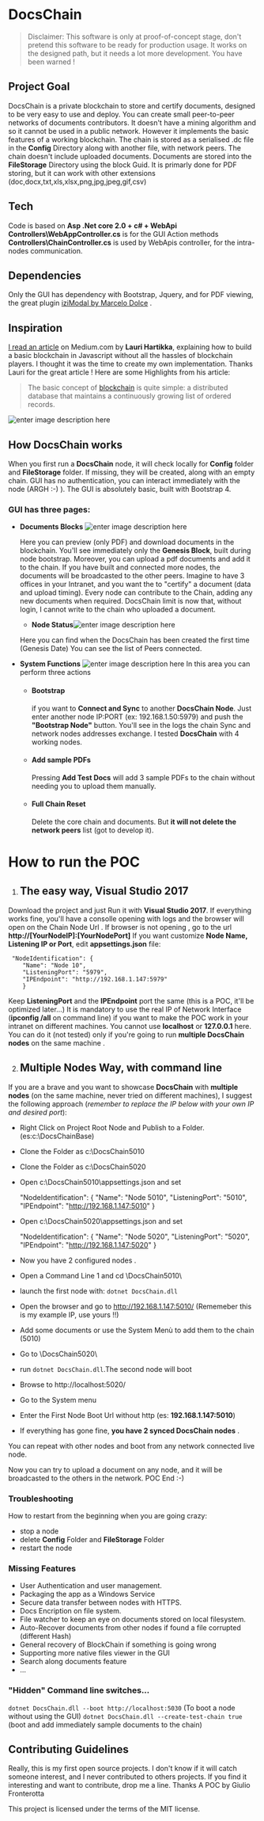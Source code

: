 
# DocsChain

> Disclaimer: This software is only at proof-of-concept stage, don't
> pretend this software to be ready for production usage. It works on
> the designed path, but it needs a lot more development. You have been
> warned !


## Project Goal 
DocsChain is a private blockchain to store and certify documents, designed to be very easy to use and deploy.
You can create small peer-to-peer networks of documents contributors. It doesn't have a mining algorithm and so it cannot be used in a public network. However it implements the basic features of a working blockchain.
The chain is stored as a serialised .dc file in the **Config** Directory along with another file, with network peers. The chain doesn't include uploaded documents. Documents are stored into the **FileStorage** Directory using the block Guid.
It is primarly done for PDF storing, but it can work with other extensions (doc,docx,txt,xls,xlsx,png,jpg,jpeg,gif,csv)
## Tech 
Code is based on **Asp .Net core 2.0 + c# + WebApi** 
**Controllers\WebAppController.cs** is for the GUI Action methods
**Controllers\ChainController.cs** is used by WebApis controller, for the intra-nodes communication.
## Dependencies
Only the GUI has dependency with Bootstrap, Jquery, and for PDF viewing, the great plugin [iziModal by Marcelo Dolce](http://izimodal.marcelodolce.com/) .
## Inspiration
[I read an article](https://medium.com/@lhartikk/a-blockchain-in-200-lines-of-code-963cc1cc0e54) on Medium.com by **Lauri Hartikka**, explaining how to build a basic blockchain in Javascript without all the hassles of blockchain players.
I thought it was the time to create my own implementation. Thanks Lauri for the great article !
Here are some Highlights from his article:

> The basic concept of 
> [blockchain](https://en.wikipedia.org/wiki/Blockchain_%28database%29) 
> is quite simple: a distributed database that maintains a continuously
> growing list of ordered records.

![enter image description here](https://i.imgur.com/WOMHIxL.png)


## How DocsChain works
When you first run a **DocsChain** node, it will check locally for **Config** folder and **FileStorage** folder.
If missing, they will be created, along with an empty chain.
GUI has no authentication, you can interact immediately with the node (ARGH :-) ).
The GUI is absolutely basic, built with Bootstrap 4.

### GUI has three pages:

 - **Documents Blocks**
![enter image description here](https://i.imgur.com/NUx42EN.png)

	Here you can preview (only PDF) and download documents in the blockchain.
	You'll see immediately only the **Genesis Block**, built during node bootstrap.
	Moreover, you can upload a pdf documents and add it to the chain.
	If you have built and connected more nodes, the documents will be broadcasted to the other peers.
	Imagine to have 3 offices in your Intranet, and you want the to "certify" a document (data and upload timing).
	Every node can contribute to the Chain, adding any new documents when required. DocsChain limit is now that, without login, I cannot write to the chain who uploaded a document.
	 - **Node Status**![enter image description here](https://i.imgur.com/BIg5H4s.png)


	Here you can find when the DocsChain has been created the first time (Genesis Date) 
You can see the list of Peers connected.

 - **System Functions**
![enter image description here](https://i.imgur.com/ehOnRlx.png)
	In this area you can perform three actions
	

	 - #### Bootstrap

		if you want to **Connect and Sync** to another **DocsChain Node**. Just enter another node IP:PORT (ex: 192.168.1.50:5979) and push the **"Bootstrap Node"** button. You'll see in the logs the chain Sync and network nodes addresses exchange. I tested **DocsChain** with 4 working nodes.
	

	 - #### Add sample PDFs

		Pressing **Add Test Docs** will add 3 sample PDFs to the chain without needing you to upload them manually.
	- #### Full Chain Reset
		Delete the core chain and documents. But **it will not delete the network peers** list 
		(got to develop it).


# How to run the POC

 1. ## The easy way, Visual Studio 2017

Download the project and just Run it with **Visual Studio 2017**.
If everything works fine, you'll have a consolle opening with logs and the browser will open on the Chain Node Url . If browser is not opening , go to the url **http://[YourNodeIP]:[YourNodePort]**
If you want customize **Node Name, Listening IP or Port**, edit **appsettings.json** file:

     "NodeIdentification": {
        "Name": "Node 10",
        "ListeningPort": "5979",
        "IPEndpoint": "http://192.168.1.147:5979"
    	}

Keep **ListeningPort** and the **IPEndpoint** port the same (this is a POC, it'll be optimized later...)
It is mandatory to use the real IP of Network Interface (**ipconfig /all** on command line) if you want to make the POC work in your intranet on different machines.
You cannot  use **localhost** or **127.0.0.1** here. You can do it (not tested) only if you're going to run **multiple DocsChain nodes** on the same machine . 

 2. ## Multiple Nodes Way, with command line
If you are a brave and you want to showcase **DocsChain** with **multiple nodes** (on the same machine, never tried on different machines), I suggest the following approach (*remember to replace the IP below with your own IP and desired port*):
 - Right Click on Project Root Node and Publish to a Folder.  (es:c:\DocsChainBase\)
 - Clone the Folder as c:\DocsChain5010
 - Clone the Folder as c:\DocsChain5020
 - Open c:\DocsChain5010\appsettings.json and set

     "NodeIdentification": {
	               "Name": "Node 5010",
                "ListeningPort": "5010",
                "IPEndpoint": "http://192.168.1.147:5010"
            	}

  

 - Open c:\DocsChain5020\appsettings.json and set

     "NodeIdentification": {
        "Name": "Node 5020",
        "ListeningPort": "5020",
        "IPEndpoint": "http://192.168.1.147:5020"
    	}

 - Now you have 2 configured nodes .

 - Open a Command Line 1 and cd \DocsChain5010\

 - launch the first node with: `dotnet DocsChain.dll` 

 - Open the browser and go to http://192.168.1.147:5010/ (Rememeber this is my example IP, use yours !!)

 - Add some documents or use the System Menù to add them to the chain (5010)

 - Go to \DocsChain5020\

 - run `dotnet DocsChain.dll`.The second node will boot

 - Browse to http://localhost:5020/

 - Go to the System menu

 - Enter the First Node Boot Url without http (es: **192.168.1.147:5010**)

 - If everything has gone fine, **you have 2 synced DocsChain nodes** .

You can repeat with other nodes and boot from any network connected live node.

Now you can try to upload a document on any node, and it will be broadcasted to the others in the network.
POC End :-)

### Troubleshooting
How to restart from the beginning when you are going crazy:

 - stop a node
 - delete **Config** Folder and **FileStorage** Folder
 - restart the node

### Missing Features

 - User Authentication and user management.
 - Packaging the app as a Windows Service
 - Secure data transfer between nodes with HTTPS.
 - Docs Encription on file system.
 - File watcher to keep an eye on documents stored on local filesystem.
 - Auto-Recover documents from other nodes if found a file corrupted (different Hash)
 - General recovery of BlockChain if something is going wrong
 - Supporting more native files viewer in the GUI
 - Search along documents feature
 - ...

### "Hidden" Command line switches... 
`dotnet DocsChain.dll --boot http://localhost:5030` (To boot a node without using the GUI)
`dotnet DocsChain.dll --create-test-chain true` (boot and add immediately sample documents to the chain)

## Contributing Guidelines
Really, this is my first open source projects. I don't know if it will catch someone interest, and I never contributed to others projects. If you find it interesting and want to contribute, drop me a line.
Thanks
A POC by Giulio Fronterotta

This project is licensed under the terms of the MIT license.
